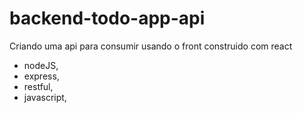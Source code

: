 # backend-todo-app-api
Criando uma api para consumir usando o front construido com react

- nodeJS,
- express,
- restful,
- javascript, 
